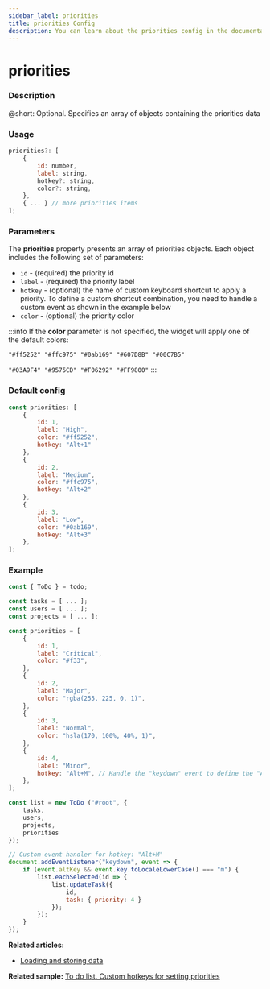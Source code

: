 ```yaml
---
sidebar_label: priorities
title: priorities Config
description: You can learn about the priorities config in the documentation of the DHTMLX JavaScript To Do List library. Browse developer guides and API reference, try out code examples and live demos, and download a free 30-day evaluation version of DHTMLX To Do List.
---
```


# priorities

### Description

@short: Optional. Specifies an array of objects containing the priorities data

### Usage

~~~js
priorities?: [
    {
        id: number,
        label: string,
        hotkey?: string,
        color?: string,
    },
    { ... } // more priorities items
];
~~~

### Parameters

The **priorities** property presents an array of priorities objects. Each object includes the following set of parameters:

- `id` - (required) the priority id
- `label` - (required) the priority label
- `hotkey` - (optional) the name of custom keyboard shortcut to apply a priority. To define a custom shortcut combination, you need to handle a custom event as shown in the example below
- `color` - (optional) the priority color

:::info
If the **color** parameter is not specified, the widget will apply one of the default colors:

`"#ff5252" "#ffc975" "#0ab169" "#607D8B" "#00C7B5"`

`"#03A9F4" "#9575CD" "#F06292" "#FF9800"`
:::

### Default config

~~~jsx {}
const priorities: [
    {
        id: 1,
        label: "High",
        color: "#ff5252",
        hotkey: "Alt+1"
    },
    {
        id: 2,
        label: "Medium",
        color: "#ffc975",
        hotkey: "Alt+2"
    },
    {
        id: 3,
        label: "Low",
        color: "#0ab169",
        hotkey: "Alt+3"
    },
];
~~~

### Example

~~~js {7-28,34,37-47}
const { ToDo } = todo;

const tasks = [ ... ];
const users = [ ... ];
const projects = [ ... ];

const priorities = [
    {
        id: 1,
        label: "Critical",
        color: "#f33",
    },
    {
        id: 2,
        label: "Major",
        color: "rgba(255, 225, 0, 1)",
    },
    {
        id: 3,
        label: "Normal",
        color: "hsla(170, 100%, 40%, 1)",
    },
    {
        id: 4,
        label: "Minor",
        hotkey: "Alt+M", // Handle the "keydown" event to define the "Alt+M" combination
    },
];

const list = new ToDo ("#root", {
    tasks,
    users,
    projects,
    priorities
});

// Custom event handler for hotkey: "Alt+M"
document.addEventListener("keydown", event => {
    if (event.altKey && event.key.toLocaleLowerCase() === "m") {
        list.eachSelected(id => {
            list.updateTask({
                id,
                task: { priority: 4 }
            });
        });
    }
});
~~~

**Related articles:**
- [Loading and storing data](guides/loading_data.md)

**Related sample:** [To do list. Custom hotkeys for setting priorities](https://snippet.dhtmlx.com/5cymicwt?tag=todolist)
